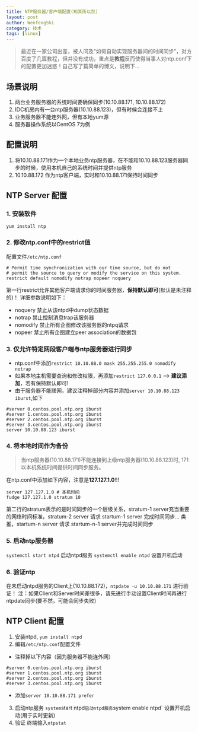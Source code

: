 ```yaml
---
title: NTP服务器/客户端配置(知其所以然)
layout: post
author: WenfengShi
category: 技术
tags: [linux]
---
```


> 最近在一家公司出差，被人问及"如何自动实现服务器间的时间同步"，对方百度了几篇教程，但并没有成功，重点是**教程**反而使得当事人对ntp.conf下的配置更加迷惑！自己写了篇简单的博文，说明下...

## 场景说明

1. 两台业务服务器的系统时间要确保同步(10.10.88.171, 10.10.88.172)
2. IDC机房内有一台ntp服务器(10.10.88.123)，但有时候会连接不上
3. 业务服务器不能连外网，但有本地yum源
3. 服务器操作系统以CentOS 7为例

## 配置说明

1. 将10.10.88.171作为一个本地业务ntp服务器，在不能和10.10.88.123服务器同步的时候，使用本机自己的系统时间并提供ntp服务
2. 10.10.88.172 作为ntp客户端，实时和10.10.88.171保持时间同步

## NTP Server 配置

### 1. 安装软件

`yum install ntp`

### 2. 修改ntp.conf中的restrict值

配置文件`/etc/ntp.conf`
```
# Permit time synchronization with our time source, but do not
# permit the source to query or modify the service on this system.
restrict default nomodify notrap nopeer noquery
```
第一行restrict允许其他客户端请求你的时间服务器，**保持默认即可**(默认是未注释的)！
详细参数说明如下：

- noquery 禁止从该ntpd中dump状态数据
- notrap 禁止控制消息trap该服务器
- nomodify 禁止所有企图修改该服务器的ntpq请求
- nopeer 禁止所有企图建立peer association的数据包

### 3. 仅允许特定网段客户端与ntp服务器进行同步

- ntp.conf中添加`restrict 10.10.88.0 mask 255.255.255.0 nomodify notrap`
- 如果本地主机需要查询和修改权限，再添加`restrict 127.0.0.1` --> **建议添加**，若有保持默认即可!
- 由于服务器不能联网，建议注释掉部分内容并添加`server 10.10.88.123 iburst`,如下
```
#server 0.centos.pool.ntp.org iburst
#server 1.centos.pool.ntp.org iburst
#server 2.centos.pool.ntp.org iburst
#server 3.centos.pool.ntp.org iburst
server 10.10.88.123 iburst
```

### 4. 将本地时间作为备份

> 当ntp服务器(10.10.88.171)不能连接到上级ntp服务器(10.10.88.123)时, 171以本机系统时间提供时间同步服务。

在ntp.conf中添加如下内容，注意是**127.127.1.0**!!!
```
server 127.127.1.0 # 本机时间
fudge 127.127.1.0 stratum 10
```
第二行的stratum表示的是时间同步的一个层级关系，stratum-1 server充当重要的网络时间标准，stratum-2 server 请求 startum-1 server 完成时间同步... 类推，startum-n server 请求 startum-n-1 server并完成时间同步


### 5. 启动ntp服务器

`systemctl start ntpd` 启动ntpd服务
`systemctl enable ntpd` 设置开机启动

### 6. 验证ntp
在未启动ntpd服务的Client上(10.10.88.172)，`ntpdate -u 10.10.88.171` 进行验证！
注：如果Client和Server时间差很多，请先进行手动设置Client时间再进行ntpdate同步(要不然，可能会同步失败)


## NTP Client 配置
1. 安装ntpd, `yum install ntpd`
2. 编辑`/etc/ntp.conf`配置文件
- 注释掉以下内容（因为服务器不能连外网）
```
#server 0.centos.pool.ntp.org iburst
#server 1.centos.pool.ntp.org iburst
#server 2.centos.pool.ntp.org iburst
#server 3.centos.pool.ntp.org iburst
```
- 添加`server 10.10.88.171 prefer`
3. 启动ntp服务
`system`start ntpd` 启动ntpd服务
`system enable ntpd` 设置开机启动(用于实时更新)
4. 验证
终端输入`ntpstat`
